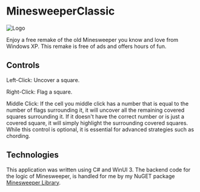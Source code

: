 # MinesweeperClassic
![Logo](https://user-images.githubusercontent.com/52577016/202794944-553b5046-b75f-44d6-9958-1abe698eba9b.png)

Enjoy a free remake of the old Minesweeper you know and love from Windows XP. This remake is free of ads and offers hours of fun.

## Controls
Left-Click: Uncover a square.

Right-Click: Flag a square.

Middle Click: If the cell you middle click has a number that is equal to the number of flags surrounding it, it will uncover all the remaining covered squares surrounding it.
If it doesn't have the correct number or is just a covered square, it will simply highlight the surrounding covered squares. While this control is optional, it is
essential for advanced strategies such as chording.

## Technologies
This application was written using C# and WinUI 3. The backend code for the logic of Minesweeper, is handled for me by my NuGET package 
[Minesweeper Library](https://github.com/Shailosingh/MinesweeperLibrary).
